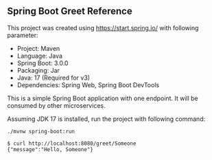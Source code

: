 ## Spring Boot Greet Reference

This project was created using https://start.spring.io/ with following parameter:

* Project: Maven
* Language: Java
* Spring Boot: 3.0.0
* Packaging: Jar
* Java: 17 (Required for v3)
* Dependencies: Spring Web, Spring Boot DevTools

This is a simple Spring Boot application with one endpoint. It will be consumed by other
microservices.

Assuming JDK 17 is installed, run the project with following command:

```shell
./mvnw spring-boot:run
```

```shell
$ curl http://localhost:8080/greet/Someone
{"message":"Hello, Someone"}
```
